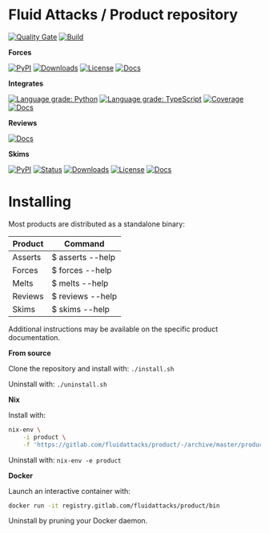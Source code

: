 # Fluid Attacks / Product repository

[![Quality Gate](https://sonarcloud.io/api/project_badges/measure?project=fluidattacks_product&metric=alert_status)](https://sonarcloud.io/dashboard?id=fluidattacks_product)
[![Build](https://gitlab.com/fluidattacks/product/badges/master/pipeline.svg)](https://gitlab.com/fluidattacks/product/-/commits/master)

**Forces**

[![PyPI](https://img.shields.io/pypi/v/forces)](https://pypi.org/project/forces)
[![Downloads](https://img.shields.io/pypi/dm/forces)](https://pypi.org/project/forces)
[![License](https://img.shields.io/pypi/l/forces)](../LICENSE)
[![Docs](https://img.shields.io/badge/Docs-grey)](./forces/README.md)

**Integrates**

[![Language grade: Python](https://img.shields.io/lgtm/grade/python/g/fluidattacks/integrates.svg?logo=lgtm&logoWidth=18)](https://lgtm.com/projects/g/fluidattacks/integrates/context:python)
[![Language grade: TypeScript](https://img.shields.io/lgtm/grade/javascript/g/fluidattacks/integrates.svg?logo=lgtm&logoWidth=18)](https://lgtm.com/projects/g/fluidattacks/integrates/context:python)
[![Coverage](https://codecov.io/gl/fluidattacks/integrates/branch/master/graph/badge.svg)](https://codecov.io/gl/fluidattacks/integrates)
[![Docs](https://img.shields.io/badge/Docs-grey)](./integrates/README.md)

**Reviews**

[![Docs](https://img.shields.io/badge/Docs-grey)](./reviews/README.md)

**Skims**

[![PyPI](https://img.shields.io/pypi/v/skims)](https://pypi.org/project/skims)
[![Status](https://img.shields.io/pypi/status/skims)](https://pypi.org/project/skims)
[![Downloads](https://img.shields.io/pypi/dm/skims)](https://pypi.org/project/skims)
[![License](https://img.shields.io/pypi/l/skims)](../LICENSE)
[![Docs](https://img.shields.io/badge/Docs-grey)](./skims/README.md)

# Installing

Most products are distributed as a standalone binary:

| Product  | Command            |
|--------- |------------------- |
| Asserts  |  $ asserts --help  |
| Forces   |  $ forces --help   |
| Melts    |  $ melts --help    |
| Reviews  |  $ reviews --help  |
| Skims    |  $ skims --help    |

Additional instructions may be available on the specific product documentation.

**From source**

Clone the repository and install with: `./install.sh`

Uninstall with: `./uninstall.sh`

**Nix**

Install with:

```sh
nix-env \
    -i product \
    -f 'https://gitlab.com/fluidattacks/product/-/archive/master/product-master.tar.gz'
```

Uninstall with: `nix-env -e product`

**Docker**

Launch an interactive container with:

```sh
docker run -it registry.gitlab.com/fluidattacks/product/bin
```

Uninstall by pruning your Docker daemon.
